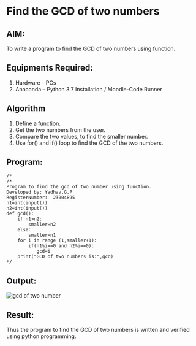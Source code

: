 # Find the GCD of two numbers

## AIM:
To write a program to find the GCD of two numbers using function.

## Equipments Required:
1. Hardware – PCs
2. Anaconda – Python 3.7 Installation / Moodle-Code Runner

## Algorithm
1. Define a function.
2. Get the two numbers from the user.
3. Compare the two values, to find the smaller number.
4. Use for() and if() loop to find the GCD of the two numbers.

## Program:
```
/*
/*
Program to find the gcd of two number using function.
Developed by: Yadhav.G.P
RegisterNumber:  23004895
n1=int(input())
n2=int(input())
def gcd():
    if n1>n2:
        smaller=n2
    else:
        smaller=n1
    for i in range (1,smaller+1):
        if(n1%i==0 and n2%i==0):
           gcd=i
    print("GCD of two numbers is:",gcd)        
*/
```

## Output:
![gcd of two number](gcd.png)


## Result:
Thus the program to find the GCD of two numbers is written and verified using python programming.
